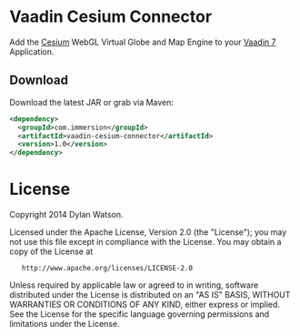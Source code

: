 Vaadin Cesium Connector
=======================

Add the [Cesium][1] WebGL Virtual Globe and Map Engine to your [Vaadin 7][2] Application.

Download
--------

Download the latest JAR or grab via Maven:
```xml
<dependency>
  <groupId>com.immersion</groupId>
  <artifactId>vaadin-cesium-connector</artifactId>
  <version>1.0</version>
</dependency>
```
   
License
=======

   Copyright 2014 Dylan Watson.

   Licensed under the Apache License, Version 2.0 (the "License");
   you may not use this file except in compliance with the License.
   You may obtain a copy of the License at

       http://www.apache.org/licenses/LICENSE-2.0

   Unless required by applicable law or agreed to in writing, software
   distributed under the License is distributed on an "AS IS" BASIS,
   WITHOUT WARRANTIES OR CONDITIONS OF ANY KIND, either express or implied.
   See the License for the specific language governing permissions and
   limitations under the License.


 [1]: https://vaadin.com/home
 [2]: http://cesiumjs.org/